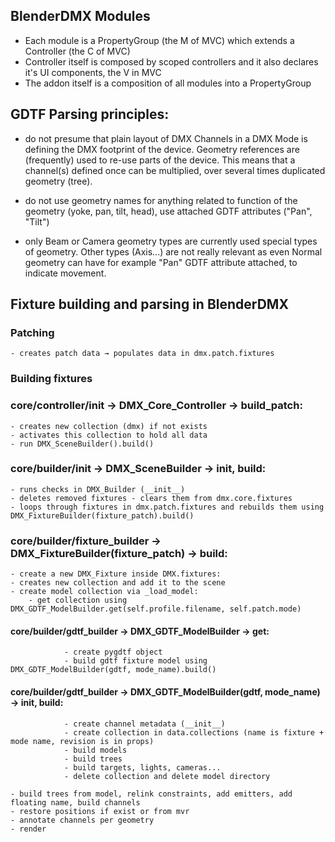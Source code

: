 ## BlenderDMX Modules

- Each module is a PropertyGroup (the M of MVC) which extends a Controller (the C of MVC)
- Controller itself is composed by scoped controllers and it also declares it's UI components, the V in MVC
- The addon itself is a composition of all modules into a PropertyGroup

## GDTF Parsing principles:

- do not presume that plain layout of DMX Channels in a DMX Mode is defining
  the DMX footprint of the device. Geometry references are (frequently) used to
  re-use parts of the device. This means that a channel(s) defined once can be
  multiplied, over several times duplicated geometry (tree).

- do not use geometry names for anything related to function of the geometry
  (yoke, pan, tilt, head), use attached GDTF attributes ("Pan", "Tilt")

- only Beam or Camera geometry types are currently used special types of
  geometry. Other types (Axis...) are not really relevant as even Normal
  geometry can have for example "Pan" GDTF attribute attached, to indicate
  movement.

## Fixture building and parsing in BlenderDMX

### Patching 

    - creates patch data → populates data in dmx.patch.fixtures

### Building fixtures

### core/controller/__init__ → DMX_Core_Controller → build_patch:

    - creates new collection (dmx) if not exists
    - activates this collection to hold all data
    - run DMX_SceneBuilder().build()

### core/builder/__init__ → DMX_SceneBuilder → __init__, build:

    - runs checks in DMX_Builder (__init__)
    - deletes removed fixtures - clears them from dmx.core.fixtures
    - loops through fixtures in dmx.patch.fixtures and rebuilds them using DMX_FixtureBuilder(fixture_patch).build()

### core/builder/fixture_builder → DMX_FixtureBuilder(fixture_patch) → build:

    - create a new DMX_Fixture inside DMX.fixtures:
    - creates new collection and add it to the scene
    - create model collection via _load_model:
        - get collection using DMX_GDTF_ModelBuilder.get(self.profile.filename, self.patch.mode)

#### core/builder/gdtf_builder → DMX_GDTF_ModelBuilder → get:

                - create pygdtf object
                - build gdtf fixture model using DMX_GDTF_ModelBuilder(gdtf, mode_name).build()

#### core/builder/gdtf_builder → DMX_GDTF_ModelBuilder(gdtf, mode_name) → __init__, build:
                
                - create channel metadata (__init__)
                - create collection in data.collections (name is fixture + mode name, revision is in props)
                - build models
                - build trees
                - build targets, lights, cameras...
                - delete collection and delete model directory

    - build trees from model, relink constraints, add emitters, add floating name, build channels
    - restore positions if exist or from mvr
    - annotate channels per geometry
    - render








